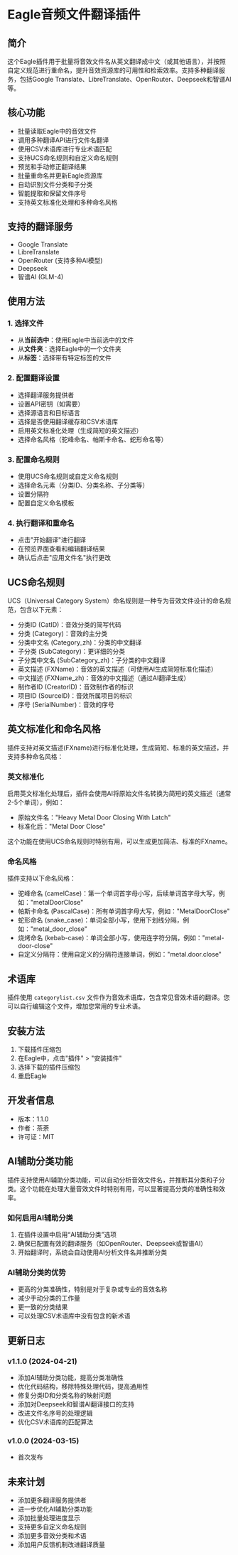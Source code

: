 # Eagle音频文件翻译插件

## 简介
这个Eagle插件用于批量将音效文件名从英文翻译成中文（或其他语言），并按照自定义规范进行重命名，提升音效资源库的可用性和检索效率。支持多种翻译服务，包括Google Translate、LibreTranslate、OpenRouter、Deepseek和智谱AI等。

## 核心功能
- 批量读取Eagle中的音效文件
- 调用多种翻译API进行文件名翻译
- 使用CSV术语库进行专业术语匹配
- 支持UCS命名规则和自定义命名规则
- 预览和手动修正翻译结果
- 批量重命名并更新Eagle资源库
- 自动识别文件分类和子分类
- 智能提取和保留文件序号
- 支持英文标准化处理和多种命名风格

## 支持的翻译服务
- Google Translate
- LibreTranslate
- OpenRouter (支持多种AI模型)
- Deepseek
- 智谱AI (GLM-4)

## 使用方法

### 1. 选择文件
- 从**当前选中**：使用Eagle中当前选中的文件
- 从**文件夹**：选择Eagle中的一个文件夹
- 从**标签**：选择带有特定标签的文件

### 2. 配置翻译设置
- 选择翻译服务提供者
- 设置API密钥（如需要）
- 选择源语言和目标语言
- 选择是否使用翻译缓存和CSV术语库
- 启用英文标准化处理（生成简短的英文描述）
- 选择命名风格（驼峰命名、帕斯卡命名、蛇形命名等）

### 3. 配置命名规则
- 使用UCS命名规则或自定义命名规则
- 选择命名元素（分类ID、分类名称、子分类等）
- 设置分隔符
- 配置自定义命名模板

### 4. 执行翻译和重命名
- 点击"开始翻译"进行翻译
- 在预览界面查看和编辑翻译结果
- 确认后点击"应用文件名"执行更改

## UCS命名规则
UCS（Universal Category System）命名规则是一种专为音效文件设计的命名规范，包含以下元素：
- 分类ID (CatID)：音效分类的简写代码
- 分类 (Category)：音效的主分类
- 分类中文名 (Category_zh)：分类的中文翻译
- 子分类 (SubCategory)：更详细的分类
- 子分类中文名 (SubCategory_zh)：子分类的中文翻译
- 英文描述 (FXName)：音效的英文描述（可使用AI生成简短标准化描述）
- 中文描述 (FXName_zh)：音效的中文描述（通过AI翻译生成）
- 制作者ID (CreatorID)：音效制作者的标识
- 项目ID (SourceID)：音效所属项目的标识
- 序号 (SerialNumber)：音效的序号

## 英文标准化和命名风格
插件支持对英文描述(FXname)进行标准化处理，生成简短、标准的英文描述，并支持多种命名风格：

### 英文标准化
启用英文标准化处理后，插件会使用AI将原始文件名转换为简短的英文描述（通常2-5个单词），例如：
- 原始文件名："Heavy Metal Door Closing With Latch"
- 标准化后："Metal Door Close"

这个功能在使用UCS命名规则时特别有用，可以生成更加简洁、标准的FXname。

### 命名风格
插件支持以下命名风格：
- 驼峰命名 (camelCase)：第一个单词首字母小写，后续单词首字母大写，例如："metalDoorClose"
- 帕斯卡命名 (PascalCase)：所有单词首字母大写，例如："MetalDoorClose"
- 蛇形命名 (snake_case)：单词全部小写，使用下划线分隔，例如："metal_door_close"
- 烧烤命名 (kebab-case)：单词全部小写，使用连字符分隔，例如："metal-door-close"
- 自定义分隔符：使用自定义的分隔符连接单词，例如："metal.door.close"

## 术语库
插件使用 `categorylist.csv` 文件作为音效术语库，包含常见音效术语的翻译。您可以自行编辑这个文件，增加您常用的专业术语。

## 安装方法
1. 下载插件压缩包
2. 在Eagle中，点击"插件" > "安装插件"
3. 选择下载的插件压缩包
4. 重启Eagle

## 开发者信息
- 版本：1.1.0
- 作者：茶荼
- 许可证：MIT

## AI辅助分类功能
插件支持使用AI辅助分类功能，可以自动分析音效文件名，并推断其分类和子分类。这个功能在处理大量音效文件时特别有用，可以显著提高分类的准确性和效率。

### 如何启用AI辅助分类
1. 在插件设置中启用“AI辅助分类”选项
2. 确保已配置有效的翻译服务（如OpenRouter、Deepseek或智谱AI）
3. 开始翻译时，系统会自动使用AI分析文件名并推断分类

### AI辅助分类的优势
- 更高的分类准确性，特别是对于复杂或专业的音效名称
- 减少手动分类的工作量
- 更一致的分类结果
- 可以处理CSV术语库中没有包含的新术语

## 更新日志

### v1.1.0 (2024-04-21)
- 添加AI辅助分类功能，提高分类准确性
- 优化代码结构，移除特殊处理代码，提高通用性
- 修复分类ID和分类名称的映射问题
- 添加对Deepseek和智谱AI翻译接口的支持
- 改进文件名序号的处理逻辑
- 优化CSV术语库的匹配算法

### v1.0.0 (2024-03-15)
- 首次发布

## 未来计划
- 添加更多翻译服务提供者
- 进一步优化AI辅助分类功能
- 添加批量处理进度显示
- 支持更多自定义命名规则
- 添加更多音效分类和术语
- 添加用户反馈机制改进翻译质量